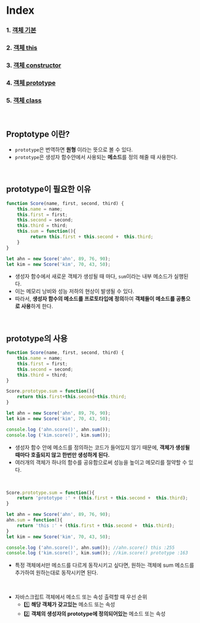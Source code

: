 # Index
### 1. [객체 기본](./객체.md)
### 2. [객체 this](./객체_this.md)
### 3. [객체 constructor](./객체_constructor.md)
### 4. [객체 prototype](./객체_prototype.md)
### 5. [객체 class](./객체_class.md)

<br>

## Proptotype 이란?
- ```prototype```은 번역하면 **원형** 이라는 뜻으로 볼 수 있다.
- ```prototype```은 생성자 함수안에서 사용되는 **메소드**를 정의 해줄 때 사용한다.

<br>

## prototype이 필요한 이유
```javascript
function Score(name, first, second, third) {
    this.name = name;
    this.first = first; 
    this.second = second;
    this.third = third;
    this.sum = function(){
         return this.first + this.second +  this.third; 
    }
}

let ahn = new Score('ahn', 89, 76, 90);
let kim = new Score('kim', 70, 43, 50);

```
- 생성자 함수에서 새로운 객체가 생성될 때 마다, ```sum```이라는 내부 메소드가 실행된다.
- 이는 메모리 낭비와 성능 저하의 현상이 발생될 수 있다. 
- 따라서, **생성자 함수의 메소드를 프로토타입에 정의**하여 **객체들이 메소드를 공통으로 사용**하게 한다. 

<br>

## prototype의 사용
```javascript
function Score(name, first, second, third) {
    this.name = name;
    this.first = first; 
    this.second = second;
    this.third = third;
}

Score.prototype.sum = function(){
    return this.first+this.second+this.third;  
}

let ahn = new Score('ahn', 89, 76, 90);
let kim = new Score('kim', 70, 43, 50);

console.log ('ahn.score()', ahn.sum());
console.log ('kim.score()', kim.sum());


```
- 생성자 함수 안에 메소드를 정의하는 코드가 들어있지 않기 때문에, **객체가 생성될 때마다 호출되지 않고 한번만 생성하게 된다.**
- 여러개의 객체가 하나의 함수를 공유함으로써 성능을 높이고 메모리를 절약할 수 있다.

<br>

```javascript
Score.prototype.sum = function(){
    return 'prototype :' + (this.first + this.second +  this.third);  
}

let ahn = new Score('ahn', 89, 76, 90);
ahn.sum = function(){
    return 'this :' + (this.first + this.second +  this.third);  
}
let kim = new Score('kim', 70, 43, 50);

console.log ('ahn.score()', ahn.sum()); //ahn.score() this :255
console.log ('kim.score()', kim.sum()); //kim.score() prototype :163

```
- 특정 객체에서만 메소드를 다르게 동작시키고 싶다면, 원하는 객체에 sum 메소드를 추가하여 원하는대로 동작시키면 된다. 

<br>

- 자바스크립트 객체에서 메소드 또는 속성 출력할 때 우선 순위
   - 1️⃣ **해당 객체가 갖고있는** 메소드 또는 속성
   - 2️⃣ **객체의 생성자의 prototype에 정의되어있는** 메소드 또는 속성


